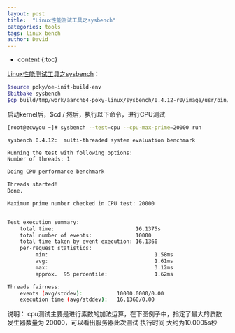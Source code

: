 ```yaml
---
layout: post
title:  "Linux性能测试工具之sysbench"
categories: tools
tags: linux bench
author: David
---
```


* content
{:toc}

[Linux性能测试工具之sysbench](https://www.linuxrumen.com/cyml/721.html)：

```bash
$source poky/oe-init-build-env
$bitbake sysbench
$cp build/tmp/work/aarch64-poky-linux/sysbench/0.4.12-r0/image/usr/bin/sysbench 到虚拟机上的nfs server根目录，这里是指/home/renesas/export/rfs。
```

启动kernel后，$cd /
然后，执行以下命令，进行CPU测试

```bash
[root@zcwyou ~]# sysbench --test=cpu --cpu-max-prime=20000 run
```


```bash
sysbench 0.4.12:  multi-threaded system evaluation benchmark

Running the test with following options:
Number of threads: 1

Doing CPU performance benchmark

Threads started!
Done.

Maximum prime number checked in CPU test: 20000


Test execution summary:
    total time:                          16.1375s
    total number of events:              10000
    total time taken by event execution: 16.1360
    per-request statistics:
         min:                                  1.58ms
         avg:                                  1.61ms
         max:                                  3.12ms
         approx.  95 percentile:               1.62ms

Threads fairness:
    events (avg/stddev):           10000.0000/0.00
    execution time (avg/stddev):   16.1360/0.00
```


说明：
cpu测试主要是进行素数的加法运算，在下图例子中，指定了最大的质数发生器数量为 20000，可以看出服务器此次测试 执行时间 大约为10.0005s秒


